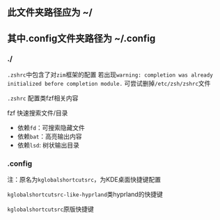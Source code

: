 ## 此文件夹路径应为 ~/
## 其中.config文件夹路径为 ~/.config

### ./
`.zshrc`中包含了对`zim`框架的配置
若出现`warning: completion was already initialized before completion module.` 
可尝试删掉`/etc/zsh/zshrc`文件


`.zshrc` 配置类fzf相关内容 

fzf 快速搜索文件/目录
- 依赖`fd`：可搜索隐藏文件
- 依赖`bat`：高亮输出内容
- 依赖`lsd`: 树状输出目录


### .config
注：原名为`kglobalshortcutsrc`，为KDE桌面快捷键配置

`kglobalshortcutsrc-like-hyprland`类hyprland的快捷键

`kglobalshortcutsrc`原版快捷键
